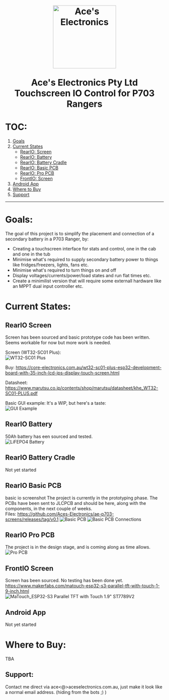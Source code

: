 

<h1 align="center">
  <a href="http://aceselectronics.com.au"><img src=".repo_files/ae_red_320_nobg.png" alt="Ace's Electronics" width="200"></a>  

  Ace's Electronics Pty Ltd  
  Touchscreen IO Control for P703 Rangers  
</h1>

# TOC:
1. <a href="#goals">Goals</a>
1. <a href="#current-states">Current States</a>
   - <a href="#reario-screen">RearIO: Screen</a>
   - <a href="#reario-battery">RearIO: Battery</a>
   - <a href="#reario-battery-cradle">RearIO: Battery Cradle</a>
   - <a href="#reario-basic-pcb">RearIO: Basic PCB</a>
   - <a href="#reario-pro-pcb">RearIO: Pro PCB</a>
   - <a href="#frontio-screen">FrontIO: Screen</a>
1. <a href="#android-app">Android App</a>
1. <a href="#where-to-buy">Where to Buy</a>
1. <a href="#support">Support</a>
---
# Goals:
The goal of this project is to simplify the placement and connection of a secondary battery in a P703 Ranger, by:  
- Creating a touchscreen interface for stats and control, one in the cab and one in the tub  
- Minimise what's required to supply secondary battery power to things like fridges/freezers, lights, fans etc.
- Minimise what's required to turn things on and off  
- Display voltages/currents/power/load states and run flat times etc.
- Create a minimilist version that will require some externall hardware like an MPPT dual input controller etc.

# Current States:
## RearIO Screen
Screen has been sourced and basic prototype code has been written. Seems workable for now but more work is needed.

Screen (WT32-SC01 Plus):  
![WT32-SC01 Plus](./Rear/RearIO_Screen/screen.png)

Buy:
https://core-electronics.com.au/wt32-sc01-plus-esp32-development-board-with-35-inch-lcd-ips-display-touch-screen.html

Datasheet:
https://www.marutsu.co.jp/contents/shop/marutsu/datasheet/khe_WT32-SC01-PLUS.pdf

Basic GUI example: 
It's a WIP, but here's a taste:  
![GUI Example](./Rear/RearIO_Screen/gui_project/ae/gui_example.png)

## RearIO Battery
50Ah battery has een sourced and tested.  
![LiFEPO4 Battery](./Rear/RearIO_Battery/battery.jpg)

## RearIO Battery Cradle
Not yet started

## RearIO Basic PCB
basic io screenshot The project is currently in the prototyping phase. The PCBs have been sent to JLCPCB and should be here, along with the components, in the next couple of weeks.  
Files: https://github.com/Aces-Electronics/ae-p703-screens/releases/tag/v0.1
![Basic PCB](./Rear/RearIO_Basic_PCB/render.png)
![Basic PCB Connections](./Rear/RearIO_Basic_PCB/connections.jpg)

## RearIO Pro PCB
The project is in the design stage, and is coming along as time allows.
![Pro PCB](./Rear/RearIO_Pro_PCB/render.png)

## FrontIO Screen
Screen has been sourced. No testing has been done yet.
https://www.makerfabs.com/matouch-esp32-s3-parallel-tft-with-touch-1-9-inch.html  
![MaTouch_ESP32-S3 Parallel TFT with Touch 1.9" ST7789V2](./Front/FrontIO_Screen/screen.png)

## Android App
Not yet started

# Where to Buy:
TBA

## Support:
Contact me direct via ace<@>aceselectronics.com.au, just make it look like a normal email address. (hiding from the bots ;) )